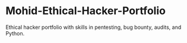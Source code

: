 # Mohid-Ethical-Hacker-Portfolio
Ethical hacker portfolio with skills in pentesting, bug bounty, audits, and Python.

